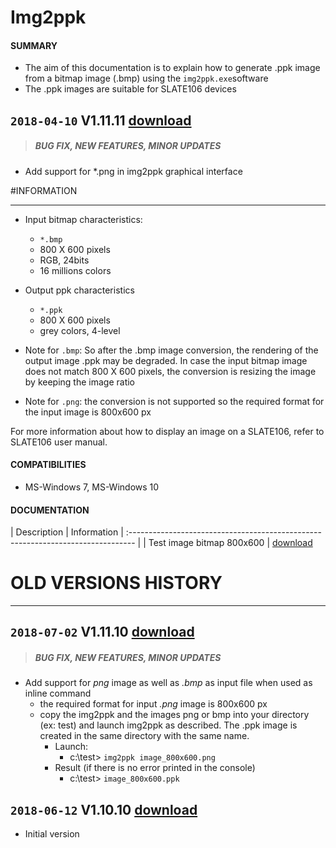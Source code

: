 # Img2ppk

#### **SUMMARY**
- The aim of this documentation is to explain how to generate .ppk image from a bitmap image (.bmp) using the `img2ppk.exe`software
- The .ppk images are suitable for SLATE106 devices

## `2018-04-10` V1.11.11 [download](https://github.com/Qeedji/archives/blob/master/downloads/tools/img2ppk-V1.11.11/img2ppk.exe)
>##### **BUG FIX, NEW FEATURES, MINOR UPDATES**
- Add support for *.png in img2ppk graphical interface

#INFORMATION
***********************************************************************
- Input bitmap characteristics:
	- `*.bmp`
	- 800 X 600 pixels
	- RGB, 24bits
	- 16 millions colors
- Output ppk characteristics
	- `*.ppk`
	- 800 X 600 pixels
	- grey colors, 4-level

- Note for ```.bmp```: So after the .bmp image conversion, the rendering of the output image .ppk may be degraded. In case the input bitmap image does not match 800 X 600 pixels, the conversion is resizing the image by keeping the image ratio

- Note for ```.png```: the conversion is not supported so the required format for the input image is 800x600 px

For more information about how to display an image on a SLATE106, refer to SLATE106 user manual.

#### **COMPATIBILITIES**
- MS-Windows 7, MS-Windows 10

#### **DOCUMENTATION**
| Description         | Information
| :-------------------------------------------------------------------------------  |
| Test image bitmap  800x600 | [download](https://github.com/Qeedji/archives/blob/master/downloads/tools/img2ppk-V1.10.10/test_image_800x600.bmp)

# OLD VERSIONS HISTORY
*********************************************************************************************************

## `2018-07-02` V1.11.10 [download](https://github.com/Qeedji/archives/blob/master/downloads/tools/img2ppk-V1.11.10/img2ppk.exe)
>##### **BUG FIX, NEW FEATURES, MINOR UPDATES**
- Add support for *png* image as well as *.bmp* as input file when used as inline command
	- the required format for input *.png* image is 800x600 px
	- copy the img2ppk and the images png or bmp into your directory (ex: test) and launch img2ppk as described. The .ppk image is created in the same directory with the same name.
		- Launch:
			- c:\test\> ```img2ppk image_800x600.png```
		- Result (if there is no error printed in the console)
			- c:\test\> ```image_800x600.ppk```

## `2018-06-12` V1.10.10 [download](https://github.com/Qeedji/archives/blob/master/downloads/tools/img2ppk-V1.10.10/img2ppk.exe)
- Initial version





